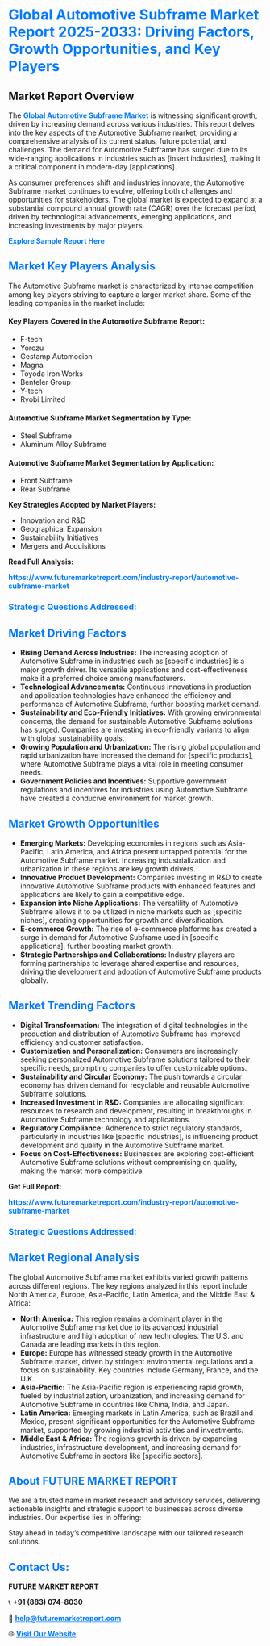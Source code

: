 <h1 style="color: #007BFF;">Global Automotive Subframe Market Report 2025-2033: Driving Factors, Growth Opportunities, and Key Players</h1>

<section id="overview">
<h2>Market Report Overview</h2>
<p>The <a href="https://www.futuremarketreport.com/industry-report/automotive-subframe-market" style="color: #007BFF; text-decoration: none;"><strong>Global Automotive Subframe Market</strong></a> is witnessing significant growth, driven by increasing demand across various industries. This report delves into the key aspects of the Automotive Subframe market, providing a comprehensive analysis of its current status, future potential, and challenges. The demand for Automotive Subframe has surged due to its wide-ranging applications in industries such as [insert industries], making it a critical component in modern-day [applications].</p>
<p>As consumer preferences shift and industries innovate, the Automotive Subframe market continues to evolve, offering both challenges and opportunities for stakeholders. The global market is expected to expand at a substantial compound annual growth rate (CAGR) over the forecast period, driven by technological advancements, emerging applications, and increasing investments by major players.</p>
</section>

<section id="overview">
<p><a href="https://www.futuremarketreport.com/request-sample/reportId=27391" style="color: #007BFF; text-decoration: none;"><strong>Explore Sample Report Here</strong></a></p>
</section>

<section id="key-players">
<h2 style="color: #007BFF;">Market Key Players Analysis</h2>
<p>The Automotive Subframe market is characterized by intense competition among key players striving to capture a larger market share. Some of the leading companies in the market include:</p>
<h4>Key Players Covered in the Automotive Subframe Report:</h4>
<ul><li>F-tech</li><li>Yorozu</li><li>Gestamp Automocion</li><li>Magna</li><li>Toyoda Iron Works</li><li>Benteler Group</li><li>Y-tech</li><li>Ryobi Limited</li></ul>
<h4>Automotive Subframe Market Segmentation by Type:</h4>
<ul><li>Steel Subframe</li><li>Aluminum Alloy Subframe</li></ul>

<h4>Automotive Subframe Market Segmentation by Application:</h4>
<ul><li>Front Subframe</li><li>Rear Subframe</li></ul>
<p><strong>Key Strategies Adopted by Market Players:</strong></p>
<ul>
<li>Innovation and R&D</li>
<li>Geographical Expansion</li>
<li>Sustainability Initiatives</li>
<li>Mergers and Acquisitions</li>
</ul>
</section>

<section>
<p><strong>Read Full Analysis: </strong></p><a href="https://www.futuremarketreport.com/industry-report/automotive-subframe-market" style="color: #007BFF; text-decoration: none;"><strong>https://www.futuremarketreport.com/industry-report/automotive-subframe-market</strong></a>
<h3 style="color: #007BFF;">Strategic Questions Addressed:</h3>
</section>

<section id="driving-factors">
<h2 style="color: #007BFF;">Market Driving Factors</h2>
<ul>
<li><strong>Rising Demand Across Industries:</strong> The increasing adoption of Automotive Subframe in industries such as [specific industries] is a major growth driver. Its versatile applications and cost-effectiveness make it a preferred choice among manufacturers.</li>
<li><strong>Technological Advancements:</strong> Continuous innovations in production and application technologies have enhanced the efficiency and performance of Automotive Subframe, further boosting market demand.</li>
<li><strong>Sustainability and Eco-Friendly Initiatives:</strong> With growing environmental concerns, the demand for sustainable Automotive Subframe solutions has surged. Companies are investing in eco-friendly variants to align with global sustainability goals.</li>
<li><strong>Growing Population and Urbanization:</strong> The rising global population and rapid urbanization have increased the demand for [specific products], where Automotive Subframe plays a vital role in meeting consumer needs.</li>
<li><strong>Government Policies and Incentives:</strong> Supportive government regulations and incentives for industries using Automotive Subframe have created a conducive environment for market growth.</li>
</ul>
</section>

<section id="growth-opportunities">
<h2 style="color: #007BFF;">Market Growth Opportunities</h2>
<ul>
<li><strong>Emerging Markets:</strong> Developing economies in regions such as Asia-Pacific, Latin America, and Africa present untapped potential for the Automotive Subframe market. Increasing industrialization and urbanization in these regions are key growth drivers.</li>
<li><strong>Innovative Product Development:</strong> Companies investing in R&D to create innovative Automotive Subframe products with enhanced features and applications are likely to gain a competitive edge.</li>
<li><strong>Expansion into Niche Applications:</strong> The versatility of Automotive Subframe allows it to be utilized in niche markets such as [specific niches], creating opportunities for growth and diversification.</li>
<li><strong>E-commerce Growth:</strong> The rise of e-commerce platforms has created a surge in demand for Automotive Subframe used in [specific applications], further boosting market growth.</li>
<li><strong>Strategic Partnerships and Collaborations:</strong> Industry players are forming partnerships to leverage shared expertise and resources, driving the development and adoption of Automotive Subframe products globally.</li>
</ul>
</section>

<section id="trending-factors">
<h2 style="color: #007BFF;">Market Trending Factors</h2>
<ul>
<li><strong>Digital Transformation:</strong> The integration of digital technologies in the production and distribution of Automotive Subframe has improved efficiency and customer satisfaction.</li>
<li><strong>Customization and Personalization:</strong> Consumers are increasingly seeking personalized Automotive Subframe solutions tailored to their specific needs, prompting companies to offer customizable options.</li>
<li><strong>Sustainability and Circular Economy:</strong> The push towards a circular economy has driven demand for recyclable and reusable Automotive Subframe solutions.</li>
<li><strong>Increased Investment in R&D:</strong> Companies are allocating significant resources to research and development, resulting in breakthroughs in Automotive Subframe technology and applications.</li>
<li><strong>Regulatory Compliance:</strong> Adherence to strict regulatory standards, particularly in industries like [specific industries], is influencing product development and quality in the Automotive Subframe market.</li>
<li><strong>Focus on Cost-Effectiveness:</strong> Businesses are exploring cost-efficient Automotive Subframe solutions without compromising on quality, making the market more competitive.</li>
</ul>
</section>

<section>
<p><strong>Get Full Report: </strong></p><a href="https://www.futuremarketreport.com/industry-report/automotive-subframe-market" style="color: #007BFF; text-decoration: none;"><strong>https://www.futuremarketreport.com/industry-report/automotive-subframe-market</strong></a>
<h3 style="color: #007BFF;">Strategic Questions Addressed:</h3>
</section>


<section id="regional-analysis">
<h2 style="color: #007BFF;">Market Regional Analysis</h2>
<p>The global Automotive Subframe market exhibits varied growth patterns across different regions. The key regions analyzed in this report include North America, Europe, Asia-Pacific, Latin America, and the Middle East & Africa:</p>
<ul>
<li><strong>North America:</strong> This region remains a dominant player in the Automotive Subframe market due to its advanced industrial infrastructure and high adoption of new technologies. The U.S. and Canada are leading markets in this region.</li>
<li><strong>Europe:</strong> Europe has witnessed steady growth in the Automotive Subframe market, driven by stringent environmental regulations and a focus on sustainability. Key countries include Germany, France, and the U.K.</li>
<li><strong>Asia-Pacific:</strong> The Asia-Pacific region is experiencing rapid growth, fueled by industrialization, urbanization, and increasing demand for Automotive Subframe in countries like China, India, and Japan.</li>
<li><strong>Latin America:</strong> Emerging markets in Latin America, such as Brazil and Mexico, present significant opportunities for the Automotive Subframe market, supported by growing industrial activities and investments.</li>
<li><strong>Middle East & Africa:</strong> The region’s growth is driven by expanding industries, infrastructure development, and increasing demand for Automotive Subframe in sectors like [specific sectors].</li>
</ul>
</section>

<footer>
<h2 style="color: #007BFF;">About FUTURE MARKET REPORT</h2>
<p>We are a trusted name in market research and advisory services, delivering actionable insights and strategic support to businesses across diverse industries. Our expertise lies in offering:</p>

<p>Stay ahead in today’s competitive landscape with our tailored research solutions.</p>

<h2 style="color: #007BFF;">Contact Us:</h2>
<p><strong>FUTURE MARKET REPORT</strong></p>
<p>📞 <strong>+91 (883) 074-8030</strong></p>
<p>📧 <strong><a href="mailto:help@futuremarketreport.com" style="color: #007BFF;">help@futuremarketreport.com</a></strong></p>
<p>🌐 <strong><a href="https://www.futuremarketreport.com/" style="color: #007BFF;">Visit Our Website</a></strong></p>
</footer>